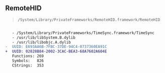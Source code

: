 ## RemoteHID

> `/System/Library/PrivateFrameworks/RemoteHID.framework/RemoteHID`

```diff

   - /System/Library/PrivateFrameworks/TimeSync.framework/TimeSync
   - /usr/lib/libSystem.B.dylib
   - /usr/lib/libobjc.A.dylib
-  UUID: E693AA6B-7FBC-37DE-94C4-0737360EA91C
+  UUID: 02828B84-2002-3CAC-BEA3-68A7602A604E
   Functions: 269
   Symbols:   826
   CStrings:  353

```
